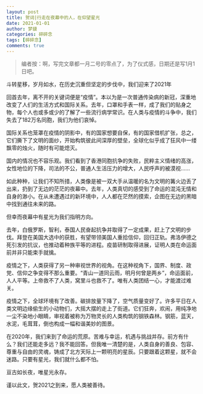 ```yaml
---
layout: post
title: 贺词|行走在夜幕中的人，在仰望星光
date: 2021-01-01
author: 梦貘
categories: 碎碎念
tags: [碎碎念]
comments: true
--- 
```


> 编者按：啊，写完文章都一月二号的零点了，为了仪式感，日期还是写1月1日吧。

斗转星移，岁月如水，在历史沉重但坚定的步伐中，我们迎来了2021年

回首去年，离不开的关键词便是“疫情”。本以为是一次普通传染病的新冠，深重地改变了人们的生活方式和国际关系。去年，口罩和手表一样，成了我们的贴身之物，每个人也或多或少的了解了一些流行病学常识。在人类与疫情的斗争中，我们失去了182万名同胞，我们为他们哀悼。

国际关系也笼罩在疫情的阴影中，有的国家想要自保，有的国家借机扩张，总之，它们撕下了文明的面纱，开始构筑彼此间深厚的壁垒，全球化似乎成了狂风中一缕飘零的烛火，随时有可能熄灭。

国内的情况也不容乐观。我们看到了香港同胞抗争的失败，民粹主义情绪的高涨，女性地位的下降，司法的不公，普通人生活压力的增大，人民呼声的被漠视......

如此种种，让我们不知所措，人类像是被一双大手从温暖的名为文明的篝火边丢了出来，扔到了无边的茫茫的夜幕中。去年，人类真切的感受到了命运的混沌无情和自身的渺小。在从未遭遇过的新环境中，人人都在茫然的摸索，企图在无边的黑暗中找到通往未来的路。

但幸而夜幕中有星光为我们指明方向。

去年，白俄罗斯，智利，泰国人民奋起抗争并取得了一定成果，赶上了文明的步伐。拜登在美国大选中的获胜，有望带领美国人重拾信仰，回归正轨。弗洛伊德之死引发的抗议，也推动着种族平等的进程。疫苗研制取得进展，证明人类在命运面前并非只能束手就擒。

疫情之下，人类获得了另一种审视世界的视角。在这种视角下，国界、制度、政党、信仰之争变得不那么重要。“青山一道同云雨，明月何曾是两乡”，命运面前，人人平等。上帝救不了人类，窝里斗也救不了。唯有人类团结一心，才能渡过难关。

疫情之下，全球环境有了改善。碳排放量下降了，空气质量变好了。许多平日在人类文明边缘偷生的小动物们，大摇大摆的走上了街道。它们狂奔，欢闹，用纯净地一尘不染地小眼睛，审视着被称为万物灵长的人类构筑的钢铁森林。钢筋，蓝天，水泥，毛茸茸，倒也构成一幅和谐美妙的图景。

在2020年，我们来到了命运的荒原。苦难与幸运，机遇与挑战并存。前方有什么？我们还能走多远？我不能回答。但我唯一清楚的是，人类自身的善良、包容、尊重与自由的灵魂，铸成了北方天际上一颗明亮的星辰。只要跟着这颗星，就不会迷路。只要有星光，我们就什么都不怕。

亘古如长夜，唯星光永存。

谨以此文，贺2021之到来，愿人类被善待。

